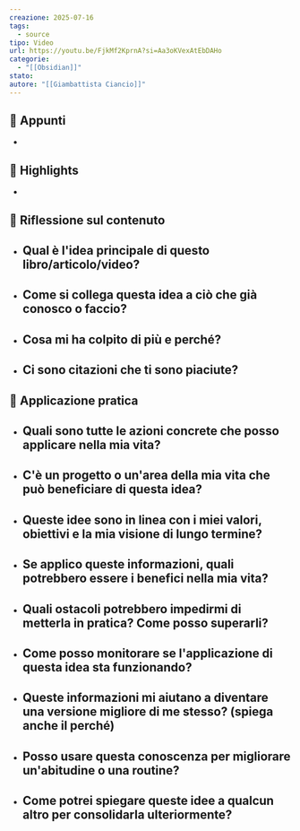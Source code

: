 ```yaml
---
creazione: 2025-07-16
tags:
  - source
tipo: Video
url: https://youtu.be/FjkMf2KprnA?si=Aa3oKVexAtEbDAHo
categorie:
  - "[[Obsidian]]"
stato: 
autore: "[[Giambattista Ciancio]]"
---
```

## 📝 Appunti

- 






## 🌟 Highlights 

- 



## 🤔 Riflessione sul contenuto

- Qual è l'idea principale di questo libro/articolo/video?
	- 
- Come si collega questa idea a ciò che già conosco o faccio?
	- 
- Cosa mi ha colpito di più e perché?
	- 
- Ci sono citazioni che ti sono piaciute?
	-  

## 💪 Applicazione pratica

- Quali sono tutte le azioni concrete che posso applicare nella mia vita?
	- 
- C'è un progetto o un'area della mia vita che può beneficiare di questa idea?
	- 
- Queste idee sono in linea con i miei valori, obiettivi e la mia visione di lungo termine?
	- 
- Se applico queste informazioni, quali potrebbero essere i benefici nella mia vita?
	- 
- Quali ostacoli potrebbero impedirmi di metterla in pratica? Come posso superarli?
	- 
- Come posso monitorare se l'applicazione di questa idea sta funzionando?
	- 
- Queste informazioni mi aiutano a diventare una versione migliore di me stesso? (spiega anche il perché)
	- 
- Posso usare questa conoscenza per migliorare un'abitudine o una routine?
	- 
- Come potrei spiegare queste idee a qualcun altro per consolidarla ulteriormente?
	- 


